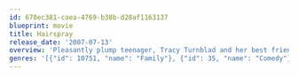 ```yaml
---
id: 670ec381-caea-4769-b38b-d28af1163137
blueprint: movie
title: Hairspray
release_date: '2007-07-13'
overview: 'Pleasantly plump teenager, Tracy Turnblad and her best friend, Penny Pingleton audition to be on The Corny Collins Show – and Tracy wins. But when scheming Amber Von Tussle and her mother plot to destroy Tracy, it turns to chaos.'
genres: '[{"id": 10751, "name": "Family"}, {"id": 35, "name": "Comedy"}, {"id": 10402, "name": "Music"}, {"id": 10749, "name": "Romance"}]'
---
```

